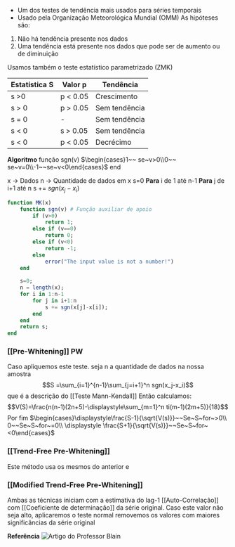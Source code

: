 - Um dos testes de tendência mais usados para séries temporais
- Usado pela Organização Meteorológica Mundial (OMM)
As hipóteses são:
1. Não há tendência presente nos dados
2. Uma tendência está presente nos dados que pode ser de aumento ou de diminuição

Usamos também o teste estatístico parametrizado (ZMK)

| Estatística S | Valor p | Tendência     |
| ------------- | ------- | ------------- |
| s >0          | p < 0.05 | Crescimento   |
| s > 0           | p > 0.05  | Sem tendência |
| s = 0           | -       | Sem tendência |
| s < 0           | s > 0.05  | Sem tendência |
| s < 0           | p < 0.05  | Decrécimo              |

**Algoritmo**
função sgn(v)
	$\begin{cases}1~~ se~v>0\\0~~ se~v=0\\-1~~se~v<0\end{cases}$
end

x -> Dados 
n -> Quantidade de dados em x
s=0
**Para** i de 1 até n-1
	**Para** j de i+1 até n
		s += $sgn(x_j-x_i)$ 

```julia
function MK(x)
	function sgn(v) # Função auxiliar de apoio
		if (v>0)
			return 1;
		else if (v==0)
			return 0;
		else if (v<0)
			return -1;
		else
			error("The input value is not a number!")
	end
	
	s=0;
	n = length(x);
	for i in 1:n-1
		for j in i+1:n
			s += sgn(x[j]-x[i]);
		end
	end
	return s;
end
```


### [[Pre-Whitening]] PW
Caso apliquemos este teste.
seja n a quantidade de dados na nossa amostra
$$S =\sum_{i=1}^{n-1}\sum_{j=i+1}^n sgn(x_j-x_i)$$
que é a descrição do [[Teste Mann-Kendall]]
Então calculamos:$$V(S)=\frac{n(n-1)(2n+5)-\displaystyle\sum_{m=1}^n ti(m-1)(2m+5)}{18}$$
Por fim 
$\begin{cases}\displaystyle\frac{S-1}{\sqrt{V(s)}}~~Se~S~for~>0\\ 0~~Se~S~for~=0\\ \displaystyle \frac{S+1}{\sqrt{V(s)}}~~Se~S~for~<0\end{cases}$


### [[Trend-Free Pre-Whitening]]
Este método usa os mesmos do anterior e 
### [[Modified Trend-Free Pre-Whitening]]

Ambas as técnicas iniciam com a estimativa do lag-1 [[Auto-Correlação]] com [[Coeficiente de determinação]] da série original.
Caso este valor não seja alto, aplicaremos o teste normal
removemos os valores com maiores significâncias da série original

**Referência**
![Artigo do Professor Blain](https://www.scielo.br/j/rbmet/a/KK9qRdWGMN3HKjmQhbrWpZr/?format=pdf)